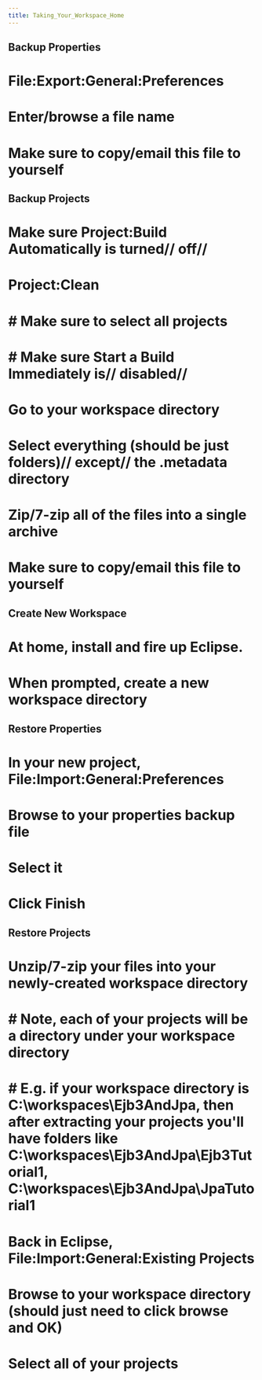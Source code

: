 ```yaml
---
title: Taking_Your_Workspace_Home
---
```

## Backup Properties
# **File:Export:General:Preferences**
# Enter/browse a file name
# Make sure to copy/email this file to yourself

## Backup Projects
# Make sure **Project:Build Automatically** is turned// **off**//
# **Project:Clean**
# # Make sure to select all projects
# # Make sure **Start a Build Immediately** is// **disabled**//
# Go to your workspace directory
# Select everything (should be just folders)// **except**// the .metadata directory
# Zip/7-zip all of the files into a single archive
# Make sure to copy/email this file to yourself

## Create New Workspace
# At home, install and fire up Eclipse.
# When prompted, create a new workspace directory

## Restore Properties
# In your new project, **File:Import:General:Preferences**
# Browse to your properties backup file
# Select it
# Click **Finish**

## Restore Projects
# Unzip/7-zip your files into your newly-created workspace directory
# # Note, each of your projects will be a directory under your workspace directory
# # E.g. if your workspace directory is C:\workspaces\Ejb3AndJpa, then after extracting your projects you'll have folders like C:\workspaces\Ejb3AndJpa\Ejb3Tutorial1, C:\workspaces\Ejb3AndJpa\JpaTutorial1
# Back in Eclipse, **File:Import:General:Existing** Projects
# Browse to your workspace directory (should just need to click browse and OK)
# Select all of your projects
